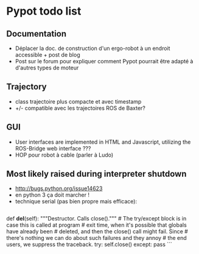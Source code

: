 # Pypot todo list

## Documentation
* Déplacer la doc. de construction d'un ergo-robot à un endroit accessible + post de blog
* Post sur le forum pour expliquer comment Pypot pourrait être adapté à d'autres types de moteur

## Trajectory
* class trajectoire plus compacte et avec timestamp
* +/- compatible avec les trajectoires ROS de Baxter?

## GUI
* User interfaces are implemented in HTML and Javascript, utilizing the ROS-Bridge web interface ???
* HOP pour robot à cable (parler à Ludo)

## Most likely raised during interpreter shutdown
* http://bugs.python.org/issue14623
* en python 3 ça doit marcher !
* technique serial (pas bien propre mais efficace):
    ```python
def __del__(self):
    """Destructor.  Calls close()."""
    # The try/except block is in case this is called at program
    # exit time, when it's possible that globals have already been
    # deleted, and then the close() call might fail.  Since
    # there's nothing we can do about such failures and they annoy
    # the end users, we suppress the traceback.
    try:
        self.close()
    except:
        pass
    ```
